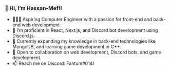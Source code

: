 ### 👋 Hi, I’m Hassan-Mef!!

- 👩🏻‍💻 Aspiring Computer Engineer with a passion for front-end and back-end web development <br/>
- 👀 I’m proficient in React, Next.js, and Discord bot development using Discord.js.
- 🌱  Currently expanding my knowledge in back-end technologies like MongoDB, and learning game development in C++.
- 💞️ Open to collaboration on web development, Discord bots, and game development.
- 📫 Reach me on Discord: Fantum#0141
  


